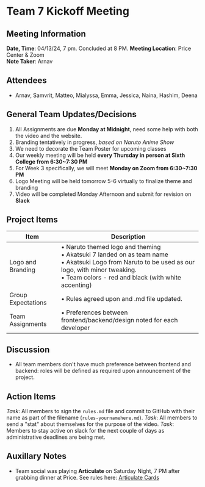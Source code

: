 # Team 7 Kickoff Meeting

## Meeting Information

**Date, Time**: 04/13/24, 7 pm. Concluded at 8 PM.
**Meeting Location**: Price Center & Zoom  
**Note Taker**: Arnav

## Attendees

-   Arnav, Samvrit, Matteo, Mialyssa, Emma, Jessica, Naina, Hashim, Deena

## General Team Updates/Decisions

1. All Assignments are due **Monday at Midnight**, need some help with both the video and the website.
2. Branding tentatively in progress, _based on Naruto Anime Show_
3. We need to decorate the Team Poster for upcoming classes
4. Our weekly meeting will be held **every Thursday in person at Sixth College from 6:30~7:30 PM**
5. For Week 3 specifically, we will meet **Monday on Zoom from 6:30~7:30 PM**
6. Logo Meeting will be held tomorrow 5-6 virtually to finalize theme and branding
7. Video will be completed Monday Afternoon and submit for revision on **Slack**

## Project Items

| Item               | Description                                                                                                                                                                                                    |
| ------------------ | -------------------------------------------------------------------------------------------------------------------------------------------------------------------------------------------------------------- |
| Logo and Branding  | • Naruto themed logo and theming <br>• Akatsuki 7 landed on as team name <br>• Akatsuki Logo from Naruto to be used as our logo, with minor tweaking. <br>• Team colors - red and black (with white accenting) |
| Group Expectations | • Rules agreed upon and .md file updated.                                                                                                                                                                      |
| Team Assignments   | • Preferences between frontend/backend/design noted for each developer <br>                                                                                                                                    |

## Discussion

-   All team members don't have much preference between frontend and backend: roles will be defined as required upon announcement of the project.

## Action Items

_Task_: All members to sign the `rules.md` file and commit to GitHub with their name as part of the filename (`rules-yournamehere.md`).
_Task_: All members to send a "stat" about themselves for the purpose of the video.
_Task_: Members to stay active on slack for the next couple of days as administrative deadlines are being met.

## Auxillary Notes

-   Team social was playing **Articulate** on Saturday Night, 7 PM after grabbing dinner at Price. See rules here: [Articulate Cards](https://www.drumondpark.co.uk/articulate_cards)
